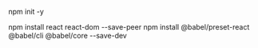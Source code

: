 npm init -y


npm install react react-dom --save-peer
npm install @babel/preset-react @babel/cli @babel/core --save-dev
